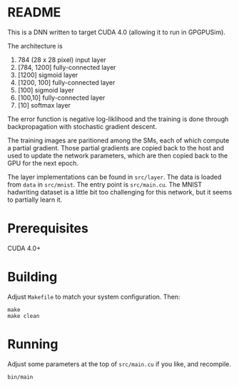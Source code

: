 # README

This is a DNN written to target CUDA 4.0 (allowing it to run in GPGPUSim).

The architecture is

1. 784 (28 x 28 pixel) input layer
2. [784, 1200] fully-connected layer
3. [1200] sigmoid layer
4. [1200, 100] fully-connected layer
5. [100] sigmoid layer
6. [100,10] fully-connected layer
7. [10] softmax layer

The error function is negative log-liklihood and the training is done through backpropagation with stochastic gradient descent.

The training images are paritioned among the SMs, each of which compute a partial gradient. Those partial gradients are copied back to the host and used to update the network parameters, which are then copied back to the GPU for the next epoch.

The layer implementations can be found in `src/layer`. The data is loaded from `data` in `src/mnist`. The entry point is `src/main.cu`. The MNIST hadwriting dataset is a little bit too challenging for this network, but it seems to partially learn it.

# Prerequisites

CUDA 4.0+

# Building

Adjust `Makefile` to match your system configuration. Then:

    make
    make clean

# Running 

Adjust some parameters at the top of `src/main.cu` if you like, and recompile.

    bin/main